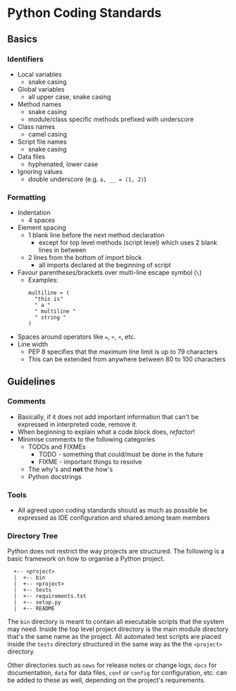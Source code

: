 # Python Coding Standards

## Basics

### Identifiers
  - Local variables
    - snake casing
  - Global variables
    - all upper case, snake casing
  - Method names
    - snake casing
    - module/class specific methods prefixed with underscore
  - Class names
    - camel casing
  - Script file names
    - snake casing
  - Data files
    - hyphenated, lower case
  - Ignoring values
    - double underscore (e.g. `a, __ = (1, 2)`)

### Formatting
  - Indentation
    - 4 spaces
  - Element spacing
    - 1 blank line before the next method declaration
      - except for top level methods (script level) which uses 2 blank lines in between
    - 2 lines from the bottom of import block
      - all imports declared at the beginning of script
  - Favour parentheses/brackets over multi-line escape symbol (`\`)
    - Examples:
      ```
      multiline = (
        "this is"
        " a "
        " multiline "
        " string "
      )
      ```
  - Spaces around operators like `=`, `>`, `<`, etc.
  - Line width
    - PEP 8 specifies that the maximum line limit is up to 79 characters
    - This can be extended from anywhere between 80 to 100 characters

## Guidelines

### Comments
  - Basically, if it does not add important information that can't be expressed in interpreted code, remove it.
  - When beginning to explain what a code block does, *refactor*!
  - Minimise comments to the following categories
    - TODOs and FIXMEs
      - TODO - something that could/must be done in the future
      - FIXME - important things to resolve
    - The why's and **not** the how's
    - Python docstrings

### Tools
  - All agreed upon coding standards should as much as possible be expressed as IDE configuration and shared among team members

### Directory Tree
Python does not restrict the way projects are structured. The following is a basic framework on how to organise a Python project.


```
  +-- <project>
  |  +-- bin
  |  +-- <project>
  |  +-- tests
  |  +-- requirements.txt
  |  +-- setup.py
  |  +-- README
```

The `bin` directory is meant to contain all executable scripts that the system may need. Inside the top level project directory is the main module directory that's the same name as the project. All automated test scripts are placed inside the `tests` directory structured in the same way as the the `<project>` directory.

Other directories such as `news` for release notes or change logs, `docs` for documentation, `data` for data files, `conf` or `config` for configuration, etc. can be added to these as well, depending on the project's requirements.
